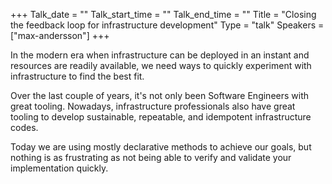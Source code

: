 +++
Talk_date = ""
Talk_start_time = ""
Talk_end_time = ""
Title = "Closing the feedback loop for infrastructure development"
Type = "talk"
Speakers = ["max-andersson"]
+++

In the modern era when infrastructure can be deployed in an instant and resources are readily available, we need ways to quickly experiment with infrastructure to find the best fit.

Over the last couple of years, it's not only been Software Engineers with great tooling. Nowadays, infrastructure professionals also have great tooling to develop sustainable, repeatable, and idempotent infrastructure codes.

Today we are using mostly declarative methods to achieve our goals, but nothing is as frustrating as not being able to verify and validate your implementation quickly.